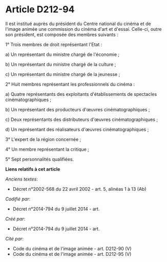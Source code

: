 # Article D212-94

Il est institué auprès du président du Centre national du cinéma et de l'image animée une commission du cinéma d'art et
d'essai. Celle-ci, outre son président, est composée des membres suivants :

1° Trois membres de droit représentant l'Etat :

a) Un représentant du ministre chargé de l'économie ;

b) Un représentant du ministre chargé de la culture ;

c) Un représentant du ministre chargé de la jeunesse ;

2° Huit membres représentant les professionnels du cinéma :

a) Quatre représentants des exploitants d'établissements de spectacles cinématographiques ;

b) Un représentant des producteurs d'œuvres cinématographiques ;

c) Deux représentants des distributeurs d'œuvres cinématographiques ;

d) Un représentant des réalisateurs d'œuvres cinématographiques ;

3° L'expert de la région concernée ;

4° Un membre représentant la critique ;

5° Sept personnalités qualifiées.

**Liens relatifs à cet article**

_Anciens textes_:

  - Décret n°2002-568 du 22 avril 2002 - art. 5, alinéas 1 à 13 (Ab)

_Codifié par_:

  - Décret n°2014-794 du 9 juillet 2014 - art.

_Créé par_:

  - Décret n°2014-794 du 9 juillet 2014 - art.

_Cité par_:

  - Code du cinéma et de l'image animée - art. D212-90 (V)
  - Code du cinéma et de l'image animée - art. D212-95 (V)
